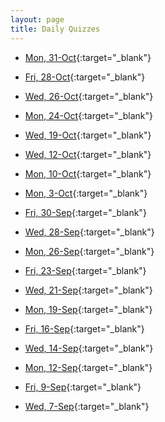```yaml
---
layout: page
title: Daily Quizzes
---
```


<!--
* [Fri, 11-Nov](){:target="_blank"}
* [Wed, 9-Nov](){:target="_blank"}
* [Mon, 7-Nov](){:target="_blank"}

* [Fri, 4-Nov](){:target="_blank"}
* [Wed, 2-Nov](){:target="_blank"}

-->

* [Mon, 31-Oct](https://goo.gl/forms/6p4oRcjC0Zm3LVu93){:target="_blank"}

* [Fri, 28-Oct](https://goo.gl/forms/QH37f22TyD5zRisU2){:target="_blank"}
* [Wed, 26-Oct](https://goo.gl/forms/ZWp8Q7ddq1FSTzSk1){:target="_blank"}
* [Mon, 24-Oct](https://goo.gl/forms/1kE7iyPQSNWzEnSw2){:target="_blank"}

* [Wed, 19-Oct](https://goo.gl/forms/RvdXz5xjzn752JaY2){:target="_blank"}

* [Wed, 12-Oct](https://goo.gl/forms/NdV97hjlHWVlFOlc2){:target="_blank"}
* [Mon, 10-Oct](https://goo.gl/forms/mGIewh9miyAmrAOG2){:target="_blank"}

* [Mon, 3-Oct](https://goo.gl/forms/uXqKRW6Y7o4eLjHF2){:target="_blank"}

* [Fri, 30-Sep](https://goo.gl/forms/5f5yJ9y1ZYJ4Hxut2){:target="_blank"}
* [Wed, 28-Sep](https://goo.gl/forms/VUfznu1tSbvVPHrp2){:target="_blank"}
* [Mon, 26-Sep](https://goo.gl/forms/55kxCWkqrgaHxEQ52){:target="_blank"}

* [Fri, 23-Sep](https://goo.gl/forms/9NCUJQuRUkvbhznD2){:target="_blank"}
* [Wed, 21-Sep](https://goo.gl/forms/xoOBga5QrbRfzcjk1){:target="_blank"}
* [Mon, 19-Sep](){:target="_blank"}

* [Fri, 16-Sep](https://goo.gl/forms/ZDGgx0wjfzC9yXw73){:target="_blank"}
* [Wed, 14-Sep](https://goo.gl/forms/hVGjpM828nafBbek2){:target="_blank"}
* [Mon, 12-Sep](https://goo.gl/forms/ddTFoxWzMYXIxahq2){:target="_blank"}

* [Fri, 9-Sep](https://goo.gl/forms/OjDVPoG5Fyx0kLlq2){:target="_blank"}
* [Wed, 7-Sep](https://goo.gl/forms/txWvbULnMlllIQLA2){:target="_blank"}



